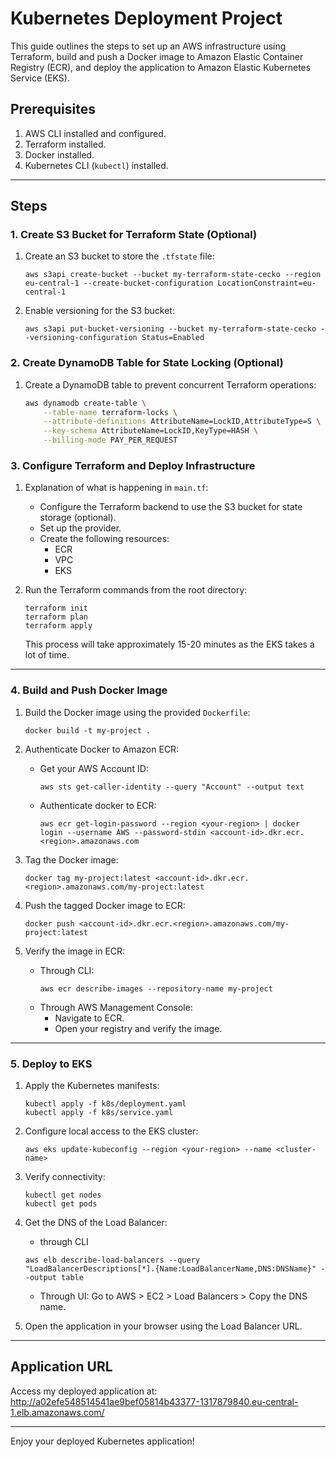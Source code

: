 
# Kubernetes Deployment Project

This guide outlines the steps to set up an AWS infrastructure using Terraform, build and push a Docker image to Amazon Elastic Container Registry (ECR), and deploy the application to Amazon Elastic Kubernetes Service (EKS).

## Prerequisites

1. AWS CLI installed and configured.  
2. Terraform installed.  
3. Docker installed.  
4. Kubernetes CLI (`kubectl`) installed.  

---

## Steps

### 1. Create S3 Bucket for Terraform State (Optional)  
1. Create an S3 bucket to store the `.tfstate` file:  
   ```
   aws s3api create-bucket --bucket my-terraform-state-cecko --region eu-central-1 --create-bucket-configuration LocationConstraint=eu-central-1
   ```  
2. Enable versioning for the S3 bucket:  
   ```
   aws s3api put-bucket-versioning --bucket my-terraform-state-cecko --versioning-configuration Status=Enabled
   ```  

### 2. Create DynamoDB Table for State Locking (Optional)  
1. Create a DynamoDB table to prevent concurrent Terraform operations:  
   ```bash
   aws dynamodb create-table \
       --table-name terraform-locks \
       --attribute-definitions AttributeName=LockID,AttributeType=S \
       --key-schema AttributeName=LockID,KeyType=HASH \
       --billing-mode PAY_PER_REQUEST
   ```  

### 3. Configure Terraform and Deploy Infrastructure  
1. Explanation of what is happening in `main.tf`:  
   - Configure the Terraform backend to use the S3 bucket for state storage (optional).  
   - Set up the provider.  
   - Create the following resources:  
     - ECR  
     - VPC  
     - EKS  

2. Run the Terraform commands from the root directory:  
   ```
   terraform init
   terraform plan
   terraform apply
   ```  
   This process will take approximately 15-20 minutes as the EKS takes a lot of time.

---

### 4. Build and Push Docker Image  
1. Build the Docker image using the provided `Dockerfile`:  
   ```
   docker build -t my-project .
   ```  

2. Authenticate Docker to Amazon ECR:  
   - Get your AWS Account ID:  
     ```
     aws sts get-caller-identity --query "Account" --output text
     ```  
   - Authenticate docker to ECR:  
     ```
     aws ecr get-login-password --region <your-region> | docker login --username AWS --password-stdin <account-id>.dkr.ecr.<region>.amazonaws.com
     ```  

3. Tag the Docker image:  
   ```
   docker tag my-project:latest <account-id>.dkr.ecr.<region>.amazonaws.com/my-project:latest
   ```  

4. Push the tagged Docker image to ECR:  
   ```
   docker push <account-id>.dkr.ecr.<region>.amazonaws.com/my-project:latest
   ```  

5. Verify the image in ECR:  
   - Through CLI:  
     ```
     aws ecr describe-images --repository-name my-project
     ```  
   - Through AWS Management Console:  
     - Navigate to ECR.  
     - Open your registry and verify the image.

---

### 5. Deploy to EKS  
1. Apply the Kubernetes manifests:  
   ```
   kubectl apply -f k8s/deployment.yaml
   kubectl apply -f k8s/service.yaml
   ```  

2. Configure local access to the EKS cluster:  
   ```
   aws eks update-kubeconfig --region <your-region> --name <cluster-name>
   ```  

3. Verify connectivity:  
   ```
   kubectl get nodes
   kubectl get pods
   ```  

4. Get the DNS of the Load Balancer:  
   - through CLI
   ```
   aws elb describe-load-balancers --query "LoadBalancerDescriptions[*].{Name:LoadBalancerName,DNS:DNSName}" --output table
   ```
   - Through UI: Go to AWS > EC2 > Load Balancers > Copy the DNS name.

5. Open the application in your browser using the Load Balancer URL.

---

## Application URL

Access my deployed application at:  
http://a02efe548514541ae9bef05814b43377-1317879840.eu-central-1.elb.amazonaws.com/

---

Enjoy your deployed Kubernetes application!
